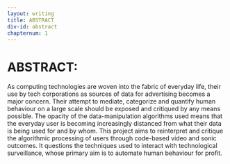 ```yaml
---
layout: writing
title: ABSTRACT
div-id: abstract
chapternum: 1
---
```


# ABSTRACT:

As computing technologies are woven into the fabric of everyday life, their use by tech corporations as sources of data for advertising becomes a major concern. Their attempt to mediate, categorize and quantify human behaviour on a large scale should be exposed and critiqued by any means possible. The opacity of the data-manipulation algorithms used means that the everyday user is becoming increasingly distanced from what their data is being used for and by whom. This project aims to reinterpret and critique the algorithmic processing of users through code-based video and sonic outcomes. It questions the techniques used to interact with technological surveillance, whose primary aim is to automate human behaviour for profit. 

